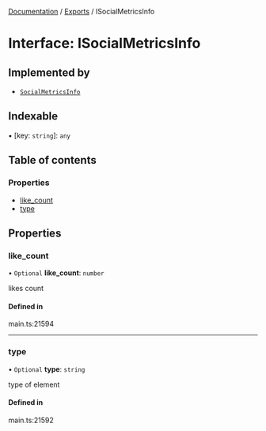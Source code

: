 [Documentation](../README.md) / [Exports](../modules.md) / ISocialMetricsInfo

# Interface: ISocialMetricsInfo

## Implemented by

- [`SocialMetricsInfo`](../classes/SocialMetricsInfo.md)

## Indexable

▪ [key: `string`]: `any`

## Table of contents

### Properties

- [like\_count](ISocialMetricsInfo.md#like_count)
- [type](ISocialMetricsInfo.md#type)

## Properties

### like\_count

• `Optional` **like\_count**: `number`

likes count

#### Defined in

main.ts:21594

___

### type

• `Optional` **type**: `string`

type of element

#### Defined in

main.ts:21592
